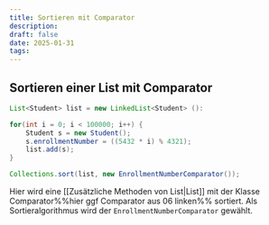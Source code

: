 ```yaml
---
title: Sortieren mit Comparator
description:
draft: false
date: 2025-01-31
tags:
---
```

## Sortieren einer List mit Comparator
```java
List<Student> list = new LinkedList<Student> ():

for(int i = 0; i < 100000; i++) {
	Student s = new Student();
	s.enrollmentNumber = ((5432 * i) % 4321);
	list.add(s);
}

Collections.sort(list, new EnrollmentNumberComparator());
```
Hier wird eine [[Zusätzliche Methoden von List|List]] mit der Klasse Comparator%%hier ggf Comparator aus 06 linken%% sortiert. Als Sortieralgorithmus wird der `EnrollmentNumberComparator` gewählt.